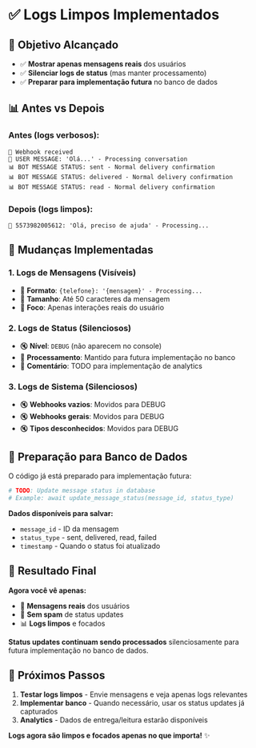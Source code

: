 # ✅ Logs Limpos Implementados

## 🎯 **Objetivo Alcançado**
- ✅ **Mostrar apenas mensagens reais** dos usuários
- ✅ **Silenciar logs de status** (mas manter processamento)
- ✅ **Preparar para implementação futura** no banco de dados

## 📊 **Antes vs Depois**

### **Antes (logs verbosos):**
```
🔔 Webhook received
📱 USER MESSAGE: 'Olá...' - Processing conversation
📊 BOT MESSAGE STATUS: sent - Normal delivery confirmation
📊 BOT MESSAGE STATUS: delivered - Normal delivery confirmation
📊 BOT MESSAGE STATUS: read - Normal delivery confirmation
```

### **Depois (logs limpos):**
```
📱 5573982005612: 'Olá, preciso de ajuda' - Processing...
```

## 🔧 **Mudanças Implementadas**

### 1. **Logs de Mensagens (Visíveis)**
- 📱 **Formato**: `{telefone}: '{mensagem}' - Processing...`
- 📏 **Tamanho**: Até 50 caracteres da mensagem
- 🎯 **Foco**: Apenas interações reais do usuário

### 2. **Logs de Status (Silenciosos)**
- 🔇 **Nível**: `DEBUG` (não aparecem no console)
- 💾 **Processamento**: Mantido para futura implementação no banco
- 📝 **Comentário**: TODO para implementação de analytics

### 3. **Logs de Sistema (Silenciosos)**
- 🔇 **Webhooks vazios**: Movidos para DEBUG
- 🔇 **Webhooks gerais**: Movidos para DEBUG
- 🔇 **Tipos desconhecidos**: Movidos para DEBUG

## 💾 **Preparação para Banco de Dados**

O código já está preparado para implementação futura:

```python
# TODO: Update message status in database
# Example: await update_message_status(message_id, status_type)
```

**Dados disponíveis para salvar:**
- `message_id` - ID da mensagem
- `status_type` - sent, delivered, read, failed
- `timestamp` - Quando o status foi atualizado

## 🧪 **Resultado Final**

**Agora você vê apenas:**
- 📱 **Mensagens reais** dos usuários
- 🚫 **Sem spam** de status updates
- 📊 **Logs limpos** e focados

**Status updates continuam sendo processados** silenciosamente para futura implementação no banco de dados.

## 🚀 **Próximos Passos**

1. **Testar logs limpos** - Envie mensagens e veja apenas logs relevantes
2. **Implementar banco** - Quando necessário, usar os status updates já capturados
3. **Analytics** - Dados de entrega/leitura estarão disponíveis

**Logs agora são limpos e focados apenas no que importa!** ✨